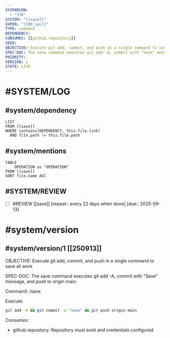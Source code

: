 ```yaml
---
SYSPARCON:
  - "316"
SYSTEM: "[[save]]"
SUPER: "[[00_spc]]"
TYPE: command
DEPENDENCY:
CONSUMES: [[github.repository]]
SEED:
OBJECTIVE: Execute git add, commit, and push in a single command to save all work
SPEC-DOC: The save command executes git add -A, commit with "Save" message, and push to origin main.
PRIORITY:
VERSION: 1
STATE: LIVE
---
```

# #SYSTEM/LOG
## #system/dependency
```dataview
LIST
FROM [[save]]
WHERE contains(DEPENDENCY, this.file.link)
  AND file.path != this.file.path
```
## #system/mentions
```dataview
TABLE
    OPERATION as "OPERATION"
FROM [[save]]
SORT file.name ASC
```
## #SYSTEM/REVIEW
- [ ] #REVIEW [[save]]  [repeat:: every 22 days when done]  [due:: 2025-09-13]
# #system/version
## #system/version/1 [[250913]]
OBJECTIVE: Execute git add, commit, and push in a single command to save all work

SPEC-DOC:
The save command executes git add -A, commit with "Save" message, and push to origin main.

Command: /save

Execute:
```bash
git add -A && git commit -m "Save" && git push origin main
```

Consumes:
- github.repository: Repository must exist and credentials configured